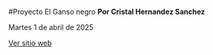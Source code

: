 #Proyecto El Ganso negro
**Por Cristal Hernandez Sanchez**

Martes 1 de abril de 2025

<a href="https://cris17j.github.io/gansoo_negro_2025/">Ver sitio web</a>